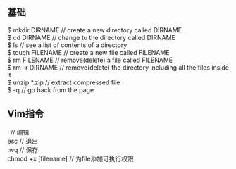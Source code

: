 ## 基础  

$ mkdir DIRNAME   // create a new directory called DIRNAME  
$ cd DIRNAME      // change to the directory called DIRNAME  
$ ls              // see a list of contents of a directory  
$ touch FILENAME  // create a new file called FILENAME  
$ rm FILENAME     // remove(delete) a file called FILENAME  
$ rm -r DIRNAME   // remove(delete) the directory including all the files inside it  
$ unzip *.zip     // extract compressed file  
$ -q              // go back from the page  

## Vim指令  
i                 // 编辑  
esc               // 退出  
:wq               // 保存  
chmod +x [filename] // 为file添加可执行权限
